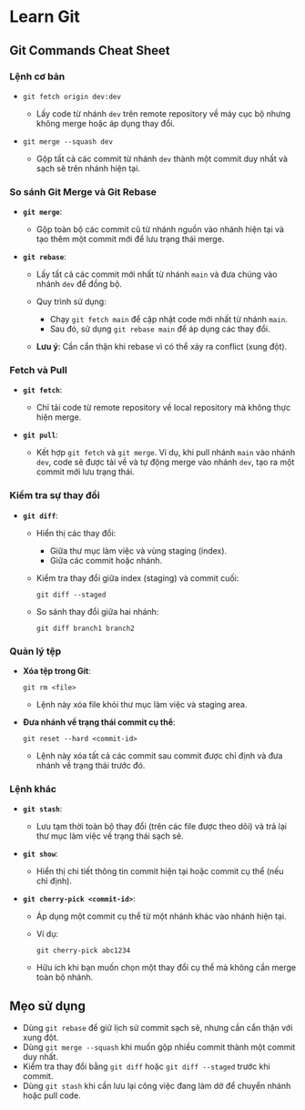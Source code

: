 # Learn Git

## Git Commands Cheat Sheet

### Lệnh cơ bản

- `git fetch origin dev:dev`

  - Lấy code từ nhánh `dev` trên remote repository về máy cục bộ nhưng không merge hoặc áp dụng thay đổi.

- `git merge --squash dev`

  - Gộp tất cả các commit từ nhánh `dev` thành một commit duy nhất và sạch sẽ trên nhánh hiện tại.

### So sánh Git Merge và Git Rebase

- **`git merge`**:

  - Gộp toàn bộ các commit cũ từ nhánh nguồn vào nhánh hiện tại và tạo thêm một commit mới để lưu trạng thái merge.

- **`git rebase`**:

  - Lấy tất cả các commit mới nhất từ nhánh `main` và đưa chúng vào nhánh `dev` để đồng bộ.
  - Quy trình sử dụng:

    - Chạy `git fetch main` để cập nhật code mới nhất từ nhánh `main`.
    - Sau đó, sử dụng `git rebase main` để áp dụng các thay đổi.

  - **Lưu ý**: Cần cẩn thận khi rebase vì có thể xảy ra conflict (xung đột).

### Fetch và Pull

- **`git fetch`**:

  - Chỉ tải code từ remote repository về local repository mà không thực hiện merge.

- **`git pull`**:

  - Kết hợp `git fetch` và `git merge`. Ví dụ, khi pull nhánh `main` vào nhánh `dev`, code sẽ được tải về và tự động merge vào nhánh `dev`, tạo ra một commit mới lưu trạng thái.

### Kiểm tra sự thay đổi

- **`git diff`**:

  - Hiển thị các thay đổi:

    - Giữa thư mục làm việc và vùng staging (index).
    - Giữa các commit hoặc nhánh.

  - Kiểm tra thay đổi giữa index (staging) và commit cuối:

    ```
    git diff --staged
    ```

  - So sánh thay đổi giữa hai nhánh:

    ```
    git diff branch1 branch2
    ```

### Quản lý tệp

- **Xóa tệp trong Git**:

  ```
  git rm <file>
  ```

  - Lệnh này xóa file khỏi thư mục làm việc và staging area.

- **Đưa nhánh về trạng thái commit cụ thể**:

  ```
  git reset --hard <commit-id>
  ```

  - Lệnh này xóa tất cả các commit sau commit được chỉ định và đưa nhánh về trạng thái trước đó.

### Lệnh khác

- **`git stash`**:

  - Lưu tạm thời toàn bộ thay đổi (trên các file được theo dõi) và trả lại thư mục làm việc về trạng thái sạch sẽ.

- **`git show`**:

  - Hiển thị chi tiết thông tin commit hiện tại hoặc commit cụ thể (nếu chỉ định).

- **`git cherry-pick <commit-id>`**:

  - Áp dụng một commit cụ thể từ một nhánh khác vào nhánh hiện tại.
  - Ví dụ:

    ```
    git cherry-pick abc1234
    ```

  - Hữu ích khi bạn muốn chọn một thay đổi cụ thể mà không cần merge toàn bộ nhánh.

## Mẹo sử dụng

- Dùng `git rebase` để giữ lịch sử commit sạch sẽ, nhưng cần cẩn thận với xung đột.
- Dùng `git merge --squash` khi muốn gộp nhiều commit thành một commit duy nhất.
- Kiểm tra thay đổi bằng `git diff` hoặc `git diff --staged` trước khi commit.
- Dùng `git stash` khi cần lưu lại công việc đang làm dở để chuyển nhánh hoặc pull code.
